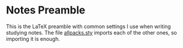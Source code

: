 # Notes Preamble

This is the LaTeX preamble with common settings I use when writing studying notes. The file [allpacks.sty](allpacks.sty) imports each of the other ones, so importing it is enough.
